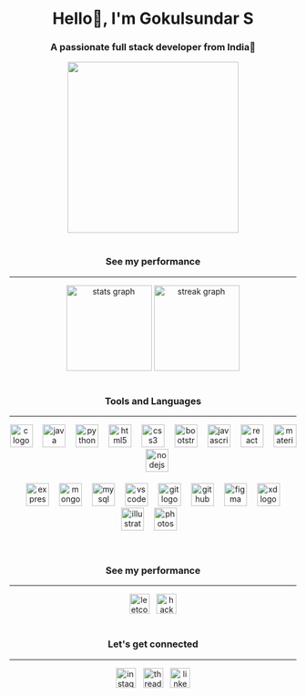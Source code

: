 

<h1 align="center">Hello👋, I'm Gokulsundar S</h1>
<h3 align="center">A passionate full stack developer from India🚀</h3>

<div align="center">
  <img height="300" src="https://camo.githubusercontent.com/59e01572a86734010458d6fb25c2cf8d8dfafab3331af80215e8af07c150192a/68747470733a2f2f63646e2e73616e6974792e696f2f696d616765732f6f726467696b77652f70726f64756374696f6e2f613833306335313832383532653335626364306463303762393031323266303765636431356634382d373030783532352e6769663f773d37303026683d353235266175746f3d666f726d6174"  />
</div><br/>

<h3 align="center">See my performance</h3>

---

<div align="center">
  <img src="https://github-readme-stats.vercel.app/api?username=gokulsundar-s&hide_title=true&hide_rank=false&show_icons=true&include_all_commits=true&count_private=true&disable_animations=false&theme=nord&locale=en&hide_border=false" height="150" alt="stats graph"  />
  <img src="https://streak-stats.demolab.com?user=gokulsundar-s&locale=en&mode=daily&theme=nord&hide_border=false&border_radius=5&date_format=j%20M%5B%20Y%5D" height="150" alt="streak graph"  />
</div><br/>

<h3 align="center">Tools and Languages</h3>

---

<div align="center">
  <img src="https://skillicons.dev/icons?i=c" height="40" alt="c logo"  />
  <img width="10" />
  <img src="https://skillicons.dev/icons?i=java" height="40" alt="java logo"  />
  <img width="10" />
  <img src="https://skillicons.dev/icons?i=py" height="40" alt="python logo"  />
  <img width="10" />
  <img src="https://skillicons.dev/icons?i=html" height="40" alt="html5 logo"  />
  <img width="10" />
  <img src="https://skillicons.dev/icons?i=css" height="40" alt="css3 logo"  />
  <img width="10" />
  <img src="https://skillicons.dev/icons?i=bootstrap" height="40" alt="bootstrap logo"  />
  <img width="10" />
  <img src="https://skillicons.dev/icons?i=js" height="40" alt="javascript logo"  />
  <img width="10" />
  <img src="https://skillicons.dev/icons?i=react" height="40" alt="react logo"  />
  <img width="10" />
  <img src="https://skillicons.dev/icons?i=materialui" height="40" alt="materialui logo"  />
  <img width="10" />
  <img src="https://skillicons.dev/icons?i=nodejs" height="40" alt="nodejs logo"  /><br/><br/>
  <img width="10" />
  <img src="https://skillicons.dev/icons?i=express" height="40" alt="express logo"  />
  <img width="10" />
  <img src="https://skillicons.dev/icons?i=mongodb" height="40" alt="mongodb logo"  />
  <img width="10" />
  <img src="https://skillicons.dev/icons?i=mysql" height="40" alt="mysql logo"  />
  <img width="10" />
  <img src="https://skillicons.dev/icons?i=vscode" height="40" alt="vscode logo"  />
  <img width="10" />
  <img src="https://skillicons.dev/icons?i=git" height="40" alt="git logo"  />
  <img width="10" />
  <img src="https://skillicons.dev/icons?i=github" height="40" alt="github logo"  />
  <img width="10" />
  <img src="https://skillicons.dev/icons?i=figma" height="40" alt="figma logo"  />
  <img width="10" />
  <img src="https://skillicons.dev/icons?i=xd" height="40" alt="xd logo"  />
  <img width="10" />
  <img src="https://cdn.simpleicons.org/adobeillustrator" height="40" alt="illustrator logo"  />
  <img width="10" />
  <img src="https://cdn.simpleicons.org/adobephotoshop" height="40" alt="photoshop logo"  />
  <img width="10" />
</div><br/><br/>

<h3 align="center">See my performance</h3>

---

<div align="center">
  <a href="https://www.leetcode.com/gokulsundar_s" target="_blank"><img src="https://cdn.simpleicons.org/leetcode" height="35" alt="leetcode logo"  /></a> 
  <img width="5" />
  <a href="https://www.hackerrank.com/profile/Gokulsundar" target="_blank"><img src="https://cdn.simpleicons.org/hackerrank" height="35" alt="hackerrank logo"  /></a>
</div><br/>

<h3 align="center">Let's get connected</h3>

---

<div align="center">
<a href="https://www.instagram.com/sgs_gokul/" target="_blank"><img src="https://cdn.simpleicons.org/instagram" height="35" alt="instagram logo"  /></a>
  <img width="5" />
<a href="https://www.threads.net/@sgs_gokul" target="_blank"><img src="https://cdn.simpleicons.org/threads" height="35" alt="threads logo"  /></a>
  <img width="5" />
<a href="https://www.linkedin.com/in/gokulsundar-s/" target="_blank"><img src="https://cdn.simpleicons.org/linkedin" height="35" alt="linkedin logo"  /></a>
</div>
